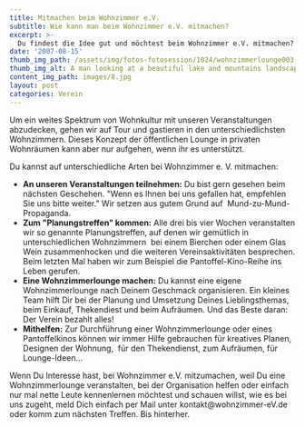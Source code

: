 ```yaml
---
title: Mitmachen beim Wohnzimmer e.V.
subtitle: Wie kann man beim Wohnzimmer e.V. mitmachen?
excerpt: >-
  Du findest die Idee gut und möchtest beim Wohnzimmer e.V. mitmachen?
date: '2007-08-15'
thumb_img_path: /assets/img/fotos-fotosession/1024/wohnzimmerlounge003.jpg
thumb_img_alt: A man looking at a beautiful lake and mountains landscape in Switzerland
content_img_path: images/8.jpg
layout: post
categories: Verein
---
```


<p>Um ein weites Spektrum von Wohnkultur mit unseren Veranstaltungen abzudecken, gehen wir auf Tour und gastieren in den unterschiedlichsten Wohnzimmern.
Dieses Konzept der &ouml;ffentlichen Lounge in privaten Wohnr&auml;umen kann aber nur aufgehen, wenn ihr es unterst&uuml;tzt. <br /></p>
<p>Du kannst auf unterschiedliche Arten bei Wohnzimmer e. V. mitmachen:</p>
<ul><li><span style="font-weight: bold;">An unseren Veranstaltungen teilnehmen:</span>
Du bist  gern gesehen beim n&auml;chsten Geschehen. &quot;Wenn es Ihnen bei uns gefallen hat, empfehlen Sie uns bitte weiter.&quot;
 Wir setzen aus gutem Grund auf&nbsp; Mund-zu-Mund-Propaganda.</li>
 <li><span style="font-weight: bold;">Zum &quot;Planungstreffen&quot; kommen:</span> Alle drei bis vier Wochen veranstalten wir so genannte Planungstreffen,
 auf denen wir gem&uuml;tlich in unterschiedlichen Wohnzimmern&nbsp; bei einem Bierchen oder einem Glas Wein zusammenhocken und die
 weiteren Vereinsaktivit&auml;ten besprechen. Beim letzten Mal haben wir zum Beispiel die Pantoffel-Kino-Reihe ins Leben gerufen.</li>
 <li><span style="font-weight: bold;">Eine Wohnzimmerlounge machen:</span> Du kannst eine eigene Wohnzimmerlounge nach Deinem Geschmack organisieren.
 Ein kleines Team hilft Dir bei der Planung und Umsetzung Deines Lieblingsthemas, beim Einkauf, Thekendiest und beim Aufr&auml;umen.
 Und das Beste daran: Der Verein bezahlt alles!<br /></li>
 <li><span style="font-weight: bold;">Mithelfen:</span> Zur Durchf&uuml;hrung einer Wohnzimmerlounge oder eines Pantoffelkinos k&ouml;nnen wir immer
  Hilfe gebrauchen f&uuml;r kreatives Planen, Designen der Wohnung,&nbsp; f&uuml;r den Thekendienst, zum Aufr&auml;umen, f&uuml;r Lounge-Ideen... <br /></li>
  </ul>
  <p>Wenn Du Interesse hast, bei Wohnzimmer e.V. mitzumachen, weil Du eine Wohnzimmerlounge veranstalten,
  bei der Organisation helfen oder einfach nur mal nette Leute kennenlernen m&ouml;chtest und schauen willst,
   wie es bei uns zugeht, meld Dich einfach per Mail unter kontakt@wohnzimmer-eV.de oder komm zum n&auml;chsten Treffen.
   Bis hinterher.<br /></p>


